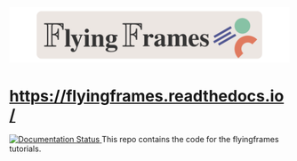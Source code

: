 <div style="text-align:center">


![](banner.png)

</div>


# https://flyingframes.readthedocs.io/ 






<a href='https://flyingframes.readthedocs.io/en/latest/?badge=latest'>
    <img src='https://readthedocs.org/projects/flyingframes/badge/?version=latest' alt='Documentation Status' />
</a> This repo contains the code for the flyingframes tutorials.



